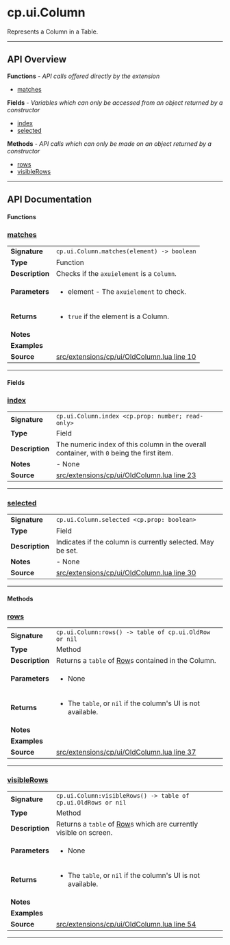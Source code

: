 # cp.ui.Column

Represents a Column in a Table.

---

## API Overview
**Functions** - _API calls offered directly by the extension_
 * [matches](#matches)

**Fields** - _Variables which can only be accessed from an object returned by a constructor_
 * [index](#index)
 * [selected](#selected)

**Methods** - _API calls which can only be made on an object returned by a constructor_
 * [rows](#rows)
 * [visibleRows](#visiblerows)


---

## API Documentation

#### Functions


### [matches](#matches)

|                                             |                                                                                     |
| --------------------------------------------|-------------------------------------------------------------------------------------|
| **Signature**                               | `cp.ui.Column.matches(element) -> boolean`                                                                    |
| **Type**                                    | Function                                                                     |
| **Description**                             | Checks if the `axuielement` is a `Column`.                                                                     |
| **Parameters**                              | <ul><li>element - The `axuielement` to check.</li></ul> |
| **Returns**                                 | <ul><li>`true` if the element is a Column.</li></ul>          |
| **Notes**                                   | <ul></ul> |
| **Examples**                                | <ul></ul> |
| **Source**                                  | [src/extensions/cp/ui/OldColumn.lua line 10](https://github.com/CommandPost/CommandPost/blob/develop/src/extensions/cp/ui/OldColumn.lua#L10) |

---

#### Fields


### [index](#index)

|                                             |                                                                                     |
| --------------------------------------------|-------------------------------------------------------------------------------------|
| **Signature**                               | `cp.ui.Column.index <cp.prop: number; read-only>`                                                                    |
| **Type**                                    | Field                                                                     |
| **Description**                             | The numeric index of this column in the overall container, with `0` being the first item.                                                                     |
| **Notes**                                   | - None |
| **Source**                                  | [src/extensions/cp/ui/OldColumn.lua line 23](https://github.com/CommandPost/CommandPost/blob/develop/src/extensions/cp/ui/OldColumn.lua#L23) |

---


### [selected](#selected)

|                                             |                                                                                     |
| --------------------------------------------|-------------------------------------------------------------------------------------|
| **Signature**                               | `cp.ui.Column.selected <cp.prop: boolean>`                                                                    |
| **Type**                                    | Field                                                                     |
| **Description**                             | Indicates if the column is currently selected. May be set.                                                                     |
| **Notes**                                   | - None |
| **Source**                                  | [src/extensions/cp/ui/OldColumn.lua line 30](https://github.com/CommandPost/CommandPost/blob/develop/src/extensions/cp/ui/OldColumn.lua#L30) |

---

#### Methods


### [rows](#rows)

|                                             |                                                                                     |
| --------------------------------------------|-------------------------------------------------------------------------------------|
| **Signature**                               | `cp.ui.Column:rows() -> table of cp.ui.OldRow or nil`                                                                    |
| **Type**                                    | Method                                                                     |
| **Description**                             | Returns a `table` of [Row](cp.ui.OldRow.md)s contained in the Column.                                                                     |
| **Parameters**                              | <ul><li>None</li></ul> |
| **Returns**                                 | <ul><li>The `table`, or `nil` if the column's UI is not available.</li></ul>          |
| **Notes**                                   | <ul></ul> |
| **Examples**                                | <ul></ul> |
| **Source**                                  | [src/extensions/cp/ui/OldColumn.lua line 37](https://github.com/CommandPost/CommandPost/blob/develop/src/extensions/cp/ui/OldColumn.lua#L37) |

---


### [visibleRows](#visiblerows)

|                                             |                                                                                     |
| --------------------------------------------|-------------------------------------------------------------------------------------|
| **Signature**                               | `cp.ui.Column:visibleRows() -> table of cp.ui.OldRows or nil`                                                                    |
| **Type**                                    | Method                                                                     |
| **Description**                             | Returns a `table` of [Row](cp.ui.OldRow.md)s which are currently visible on screen.                                                                     |
| **Parameters**                              | <ul><li>None</li></ul> |
| **Returns**                                 | <ul><li>The `table`, or `nil` if the column's UI is not available.</li></ul>          |
| **Notes**                                   | <ul></ul> |
| **Examples**                                | <ul></ul> |
| **Source**                                  | [src/extensions/cp/ui/OldColumn.lua line 54](https://github.com/CommandPost/CommandPost/blob/develop/src/extensions/cp/ui/OldColumn.lua#L54) |

---

